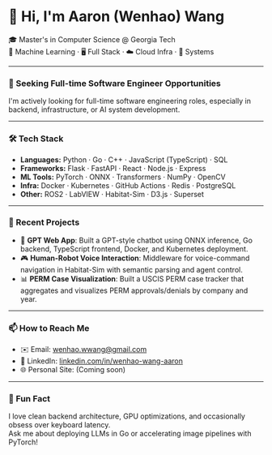 # 👋 Hi, I'm Aaron (Wenhao) Wang

🎓 Master's in Computer Science @ Georgia Tech  
🧠 Machine Learning · 🖥️ Full Stack · ☁️ Cloud Infra · 🚀 Systems

---

### 💼 Seeking Full-time Software Engineer Opportunities
I'm actively looking for full-time software engineering roles, especially in backend, infrastructure, or AI system development.

---

### 🛠️ Tech Stack

- **Languages:** Python · Go · C++ · JavaScript (TypeScript) · SQL
- **Frameworks:** Flask · FastAPI · React · Node.js · Express
- **ML Tools:** PyTorch · ONNX · Transformers · NumPy · OpenCV
- **Infra:** Docker · Kubernetes · GitHub Actions · Redis · PostgreSQL
- **Other:** ROS2 · LabVIEW · Habitat-Sim · D3.js · Superset

---

### 🔧 Recent Projects

- 🧠 **GPT Web App**: Built a GPT-style chatbot using ONNX inference, Go backend, TypeScript frontend, Docker, and Kubernetes deployment.
- 🎮 **Human-Robot Voice Interaction**: Middleware for voice-command navigation in Habitat-Sim with semantic parsing and agent control.
- 📊 **PERM Case Visualization**: Built a USCIS PERM case tracker that aggregates and visualizes PERM approvals/denials by company and year.

---

### 📫 How to Reach Me

- ✉️ Email: [wenhao.wwang@gmail.com](mailto:wenhao.wwang@gmail.com)
- 💼 LinkedIn: [linkedin.com/in/wenhao-wang-aaron](https://www.linkedin.com/in/wenhao-wang-aaron)
- 🌐 Personal Site: (Coming soon)

---

### 💬 Fun Fact

I love clean backend architecture, GPU optimizations, and occasionally obsess over keyboard latency.  
Ask me about deploying LLMs in Go or accelerating image pipelines with PyTorch!

